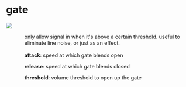 
<a name=gate></a><br>
# <b>gate</b>
<img src="../images/gate.png"><br>
<div style="display:inline-block;margin-left:50px;">
only allow signal in when it's above a certain threshold. useful to eliminate line noise, or just as an effect.<br/><br/>
<b>attack</b>: speed at which gate blends open<br>

<b>release</b>: speed at which gate blends closed<br>

<b>threshold</b>: volume threshold to open up the gate<br>
